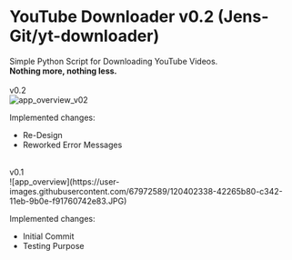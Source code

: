 # YouTube Downloader v0.2 (Jens-Git/yt-downloader)
Simple Python Script for Downloading YouTube Videos.<br />
<b>Nothing more, nothing less.</b><br />
<br />
v0.2<br />
![app_overview_v02](https://user-images.githubusercontent.com/67972589/120559838-09e65200-c402-11eb-8685-9d2fd8296604.JPG)

Implemented changes:
- Re-Design
- Reworked Error Messages
<br />
v0.1<br />
![app_overview](https://user-images.githubusercontent.com/67972589/120402338-42265b80-c342-11eb-9b0e-f91760742e83.JPG)

Implemented changes:
- Initial Commit
- Testing Purpose
